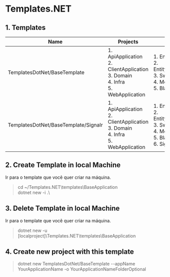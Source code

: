 # Templates.NET

## 1. Templates

| Name | Projects | Frameworks |
| --- | --- | --- |
| TemplatesDotNet/BaseTemplate | 1. ApiApplication <br> 2. ClientApplication <br> 3. Domain <br> 4. Infra <br> 5. WebApplication | 1. EntityFramework <br> 2. EntityFramework.SQLServer <br> 3. Swagger <br> 4. MediatR <br> 5. BlazorClient |
| TemplatesDotNet/BaseTemplate/Signalr | 1. ApiApplication <br> 2. ClientApplication <br> 3. Domain <br> 4. Infra <br> 5. WebApplication | 1. EntityFramework <br> 2. EntityFramework.SQLServer <br> 3. Swagger <br> 4. MediatR <br> 5. BlazorClient <br> 6. SignalR |

## 2. Create Template in local Machine
Ir para o template que você quer criar na máquina.
> cd ~/Templates.NET\templates\BaseApplication  
> dotnet new -i .\

## 3. Delete Template in local Machine
Ir para o template que você quer criar na máquina.
>  dotnet new -u \[localproject\]\Templates.NET\templates\BaseApplication

## 4. Create new project with this template
> dotnet new TemplatesDotNet/BaseTemplate --appName YourApplicationName -o YourApplicationNameFolderOptional
